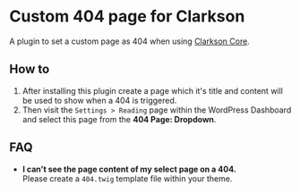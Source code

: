 # Custom 404 page for Clarkson
 
A plugin to set a custom page as 404 when using [Clarkson Core](http://wp-clarkson.com/core).

## How to

1. After installing this plugin create a page which it's title and content will be used to show when a 404 is triggered.
1. Then visit the `Settings > Reading` page within the WordPress Dashboard and select this page from the **404 Page: Dropdown**.

## FAQ

- **I can't see the page content of my select page on a 404.**  
Please create a `404.twig` template file within your theme.
